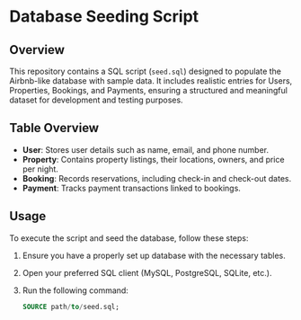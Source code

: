 # Database Seeding Script

## Overview
This repository contains a SQL script (`seed.sql`) designed to populate the Airbnb-like database with sample data. It includes realistic entries for Users, Properties, Bookings, and Payments, ensuring a structured and meaningful dataset for development and testing purposes.

## Table Overview
- **User**: Stores user details such as name, email, and phone number.
- **Property**: Contains property listings, their locations, owners, and price per night.
- **Booking**: Records reservations, including check-in and check-out dates.
- **Payment**: Tracks payment transactions linked to bookings.

## Usage
To execute the script and seed the database, follow these steps:

1. Ensure you have a properly set up database with the necessary tables.
2. Open your preferred SQL client (MySQL, PostgreSQL, SQLite, etc.).
3. Run the following command:

   ```sql
   SOURCE path/to/seed.sql;
